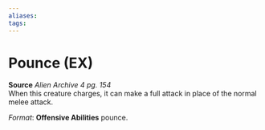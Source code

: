 ```yaml
---
aliases: 
tags: 
---
```


# Pounce (EX)

**Source** _Alien Archive 4 pg. 154_  
When this creature charges, it can make a full attack in place of the normal melee attack.

_Format_: **Offensive Abilities** pounce.
